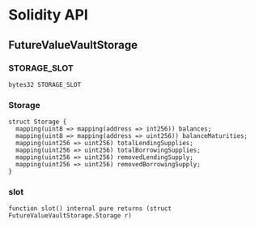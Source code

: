 # Solidity API

## FutureValueVaultStorage

### STORAGE_SLOT

```solidity
bytes32 STORAGE_SLOT
```

### Storage

```solidity
struct Storage {
  mapping(uint8 => mapping(address => int256)) balances;
  mapping(uint8 => mapping(address => uint256)) balanceMaturities;
  mapping(uint256 => uint256) totalLendingSupplies;
  mapping(uint256 => uint256) totalBorrowingSupplies;
  mapping(uint256 => uint256) removedLendingSupply;
  mapping(uint256 => uint256) removedBorrowingSupply;
}
```

### slot

```solidity
function slot() internal pure returns (struct FutureValueVaultStorage.Storage r)
```

